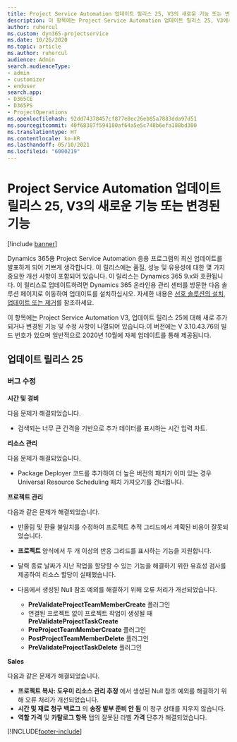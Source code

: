 ```yaml
---
title: Project Service Automation 업데이트 릴리스 25, V3의 새로운 기능 또는 변경된 기능
description: 이 항목에는 Project Service Automation 업데이트 릴리스 25, V3에서 사용할 수 있는 기능 및 수정 사항이 나열되어 있습니다.
author: ruhercul
ms.custom: dyn365-projectservice
ms.date: 10/26/2020
ms.topic: article
ms.author: ruhercul
audience: Admin
search.audienceType:
- admin
- customizer
- enduser
search.app:
- D365CE
- D365PS
- ProjectOperations
ms.openlocfilehash: 92dd74378457cf877e8ec26eb85a7883dda97d51
ms.sourcegitcommit: 40f68387f594180af64a5e5c748b6efa188bd300
ms.translationtype: HT
ms.contentlocale: ko-KR
ms.lasthandoff: 05/10/2021
ms.locfileid: "6000219"
---
```

# <a name="whats-new-or-changed-in-project-service-automation-update-release-25-v3"></a>Project Service Automation 업데이트 릴리스 25, V3의 새로운 기능 또는 변경된 기능

[!include [banner](../includes/psa-now-project-operations.md)]

Dynamics 365용 Project Service Automation 응용 프로그램의 최신 업데이트를 발표하게 되어 기쁘게 생각합니다. 이 릴리스에는 품질, 성능 및 유용성에 대한 몇 가지 중요한 개선 사항이 포함되어 있습니다. 이 릴리스는 Dynamics 365 9.x와 호환됩니다. 이 릴리스로 업데이트하려면 Dynamics 365 온라인용 관리 센터를 방문한 다음 솔루션 페이지로 이동하여 업데이트를 설치하십시오. 자세한 내용은 [선호 솔루션의 설치, 업데이트 또는 제거](/power-platform/admin/install-remove-preferred-solution)를 참조하세요.

이 항목에는 Project Service Automation V3, 업데이트 릴리스 25에 대해 새로 추가되거나 변경된 기능 및 수정 사항이 나열되어 있습니다.이 버전에는 V 3.10.43.76의 빌드 번호가 있으며 일반적으로 2020년 10월에 자체 업데이트를 통해 제공됩니다.

## <a name="update-release-25"></a>업데이트 릴리스 25

### <a name="bug-fixes"></a>버그 수정

**시간 및 경비**

다음 문제가 해결되었습니다.

- 검색되는 너무 큰 간격을 기반으로 추가 데이터를 표시하는 시간 입력 차트.

**리소스 관리**

다음 문제가 해결되었습니다.

- Package Deployer 코드를 추가하여 더 높은 버전의 패치가 이미 있는 경우 Universal Resource Scheduling 패치 가져오기를 건너뜁니다.

**프로젝트 관리**

다음과 같은 문제가 해결되었습니다.

- 반올림 및 환율 불일치를 수정하여 프로젝트 추적 그리드에서 계획된 비용이 잘못되었습니다.
- **프로젝트** 양식에서 두 개 이상의 반응 그리드를 표시하는 기능을 지원합니다.
- 달력 종료 날짜가 지난 작업을 할당할 수 있는 기능을 해결하기 위한 유효성 검사를 제공하여 리소스 할당이 실패했습니다.
- 다음에서 생성된 Null 참조 예외를 해결하기 위해 오류 처리가 개선되었습니다.

    - **PreValidateProjectTeamMemberCreate** 플러그인
    - 연결된 프로젝트 없이 프로젝트 작업이 생성될 때 **PreValidateProjectTaskCreate**
    - **PreProjectTeamMemberCreate** 플러그인
    - **PostProjectTeamMemberDelete** 플러그인
    - **PreValidateProjectTaskDelete** 플러그인

**Sales**

다음과 같은 문제가 해결되었습니다.

- **프로젝트 복사: 도우미 리소스 관리 추정** 에서 생성된 Null 참조 예외를 해결하기 위해 오류 처리가 개선되었습니다.
- **시간 및 재료 청구 백로그** 의 **송장 발부 준비 안 됨** 이 청구 상태를 지우지 않습니다.
- **역할 가격** 및 **카탈로그 항목** 탭의 잘못된 라벨 **가격** 단추가 해결되었습니다.


[!INCLUDE[footer-include](../includes/footer-banner.md)]